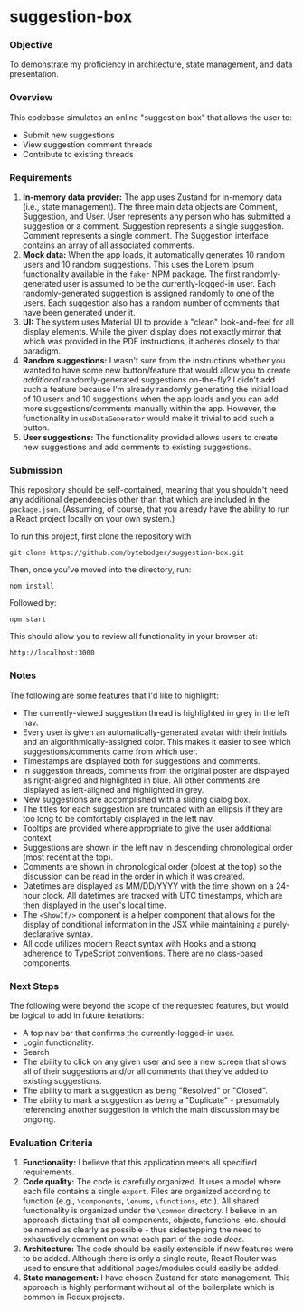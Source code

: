 # suggestion-box

### Objective

To demonstrate my proficiency in architecture, state management, and data presentation.

### Overview

This codebase simulates an online "suggestion box" that allows the user to:

- Submit new suggestions
- View suggestion comment threads
- Contribute to existing threads

### Requirements

1. **In-memory data provider:**  The app uses Zustand for in-memory data (i.e., state management).  The three main data objects are Comment, Suggestion, and User.  User represents any person who has submitted a suggestion or a comment.  Suggestion represents a single suggestion.  Comment represents a single comment.  The Suggestion interface contains an array of all associated comments.
2. **Mock data:** When the app loads, it automatically generates 10 random users and 10 random suggestions.  This uses the Lorem Ipsum functionality available in the `faker` NPM package.  The first randomly-generated user is assumed to be the currently-logged-in user.  Each randomly-generated suggestion is assigned randomly to one of the users.  Each suggestion also has a random number of comments that have been generated under it.
3. **UI:** The system uses Material UI to provide a "clean" look-and-feel for all display elements.  While the given display does not exactly mirror that which was provided in the PDF instructions, it adheres closely to that paradigm.
4. **Random suggestions:** I wasn't sure from the instructions whether you wanted to have some new button/feature that would allow you to create _additional_ randomly-generated suggestions on-the-fly?  I didn't add such a feature because I'm already randomly generating the initial load of 10 users and 10 suggestions when the app loads and you can add more suggestions/comments manually within the app.  However, the functionality in `useDataGenerator` would make it trivial to add such a button.
5. **User suggestions:** The functionality provided allows users to create new suggestions and add comments to existing suggestions.

### Submission

This repository should be self-contained, meaning that you shouldn't need any additional dependencies other than that which are included in the `package.json`.  (Assuming, of course, that you already have the ability to run a React project locally on your own system.)

To run this project, first clone the repository with

`git clone https://github.com/bytebodger/suggestion-box.git`

Then, once you've moved into the directory, run:

`npm install`

Followed by:

`npm start`

This should allow you to review all functionality in your browser at:

`http://localhost:3000`

### Notes

The following are some features that I'd like to highlight:

- The currently-viewed suggestion thread is highlighted in grey in the left nav.
- Every user is given an automatically-generated avatar with their initials and an algorithmically-assigned color.  This makes it easier to see which suggestions/comments came from which user.
- Timestamps are displayed both for suggestions and comments.
- In suggestion threads, comments from the original poster are displayed as right-aligned and highlighted in blue.  All other comments are displayed as left-aligned and highlighted in grey.
- New suggestions are accomplished with a sliding dialog box.
- The titles for each suggestion are truncated with an ellipsis if they are too long to be comfortably displayed in the left nav.
- Tooltips are provided where appropriate to give the user additional context.
- Suggestions are shown in the left nav in descending chronological order (most recent at the top).
- Comments are shown in chronological order (oldest at the top) so the discussion can be read in the order in which it was created.
- Datetimes are displayed as MM/DD/YYYY with the time shown on a 24-hour clock.  All datetimes are tracked with UTC timestamps, which are then displayed in the user's local time.
- The `<ShowIf/>` component is a helper component that allows for the display of conditional information in the JSX while maintaining a purely-declarative syntax.
- All code utilizes modern React syntax with Hooks and a strong adherence to TypeScript conventions.  There are no class-based components.

### Next Steps

The following were beyond the scope of the requested features, but would be logical to add in future iterations:

- A top nav bar that confirms the currently-logged-in user.
- Login functionality.
- Search
- The ability to click on any given user and see a new screen that shows all of their suggestions and/or all comments that they've added to existing suggestions.
- The ability to mark a suggestion as being "Resolved" or "Closed".
- The ability to mark a suggestion as being a "Duplicate" - presumably referencing another suggestion in which the main discussion may be ongoing.

### Evaluation Criteria

1. **Functionality:** I believe that this application meets all specified requirements.
2. **Code quality:** The code is carefully organized.  It uses a model where each file contains a single `export`.  Files are organized according to function (e.g., `\components`, `\enums`, `\functions`, etc.).  All shared functionality is organized under the `\common` directory.  I believe in an approach dictating that all components, objects, functions, etc. should be named as clearly as possible - thus sidestepping the need to exhaustively comment on what each part of the code _does_.
3. **Architecture:** The code should be easily extensible if new features were to be added.  Although there is only a single route, React Router was used to ensure that additional pages/modules could easily be added. 
4. **State management:** I have chosen Zustand for state management.  This approach is highly performant without all of the boilerplate which is common in Redux projects.